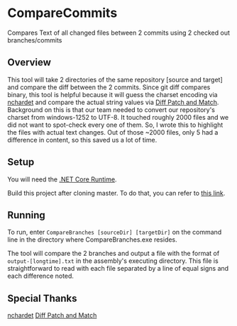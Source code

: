 # CompareCommits
Compares Text of all changed files between 2 commits using 2 checked out branches/commits

## Overview
This tool will take 2 directories of the same repository [source and target] and compare the diff between the 2 commits.  Since git diff compares binary, this tool is helpful because it will guess the charset encoding via [nchardet](https://github.com/bibaoke/NChardet) and compare the actual string values via [Diff Patch and Match](https://github.com/google/diff-match-patch).  Background on this is that our team needed to convert our repository's charset from windows-1252 to UTF-8.  It touched roughly 2000 files and we did not want to spot-check every one of them.  So, I wrote this to highlight the files with actual text changes.  Out of those ~2000 files, only 5 had a difference in content, so this saved us a lot of time.

## Setup
You will need the [.NET Core Runtime](https://dotnet.microsoft.com/download).

Build this project after cloning master.  To do that, you can refer to [this link](https://docs.microsoft.com/en-us/dotnet/core/tools/dotnet-build?tabs=netcore2x).

## Running
To run, enter `CompareBranches [sourceDir] [targetDir]` on the command line in the directory where CompareBranches.exe resides.

The tool will compare the 2 branches and output a file with the format of `output-[longtime].txt` in the assembly's executing directory.   This file is straightforward to read with each file separated by a line of equal signs and each difference noted.

## Special Thanks
[nchardet](https://github.com/bibaoke/NChardet)
[Diff Patch and Match](https://github.com/google/diff-match-patch)